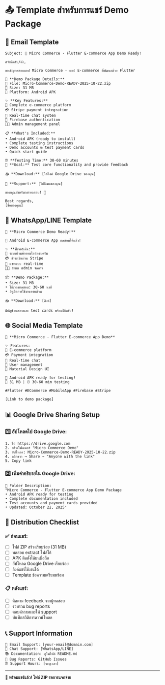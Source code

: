 # 📤 Template สำหรับการแชร์ Demo Package

## 📧 Email Template

```
Subject: 🚀 Micro Commerce - Flutter E-commerce App Demo Ready!

สวัสดีครับ/ค่ะ,

ขอเชิญทดสอบแอป Micro Commerce - แอป E-commerce ที่พัฒนาด้วย Flutter

🎯 **Demo Package Details:**
📁 File: Micro-Commerce-Demo-READY-2025-10-22.zip
📏 Size: 31 MB
📱 Platform: Android APK

✨ **Key Features:**
🛒 Complete e-commerce platform
💳 Stripe payment integration
💬 Real-time chat system
🔐 Firebase authentication
👨‍💼 Admin management panel

📋 **What's Included:**
• Android APK (ready to install)
• Complete testing instructions
• Demo accounts & test payment cards
• Quick start guide

⏰ **Testing Time:** 30-60 minutes
🎯 **Goal:** Test core functionality and provide feedback

📥 **Download:** [ใส่ลิงค์ Google Drive ของคุณ]

📧 **Support:** [ใส่อีเมลของคุณ]

ขอบคุณสำหรับการทดสอบ! 🙏

Best regards,
[ชื่อของคุณ]
```

## 💬 WhatsApp/LINE Template

```
🚀 **Micro Commerce Demo Ready!**

📱 Android E-commerce App ทดสอบได้แล้ว!

✨ **ฟีเจอร์เด่น:**
🛒 ระบบร้านค้าออนไลน์ครบครัน
💳 ชำระเงินผ่าน Stripe
💬 แชทแบบ real-time
👨‍💼 ระบบ admin จัดการ

📦 **Demo Package:**
• Size: 31 MB
• ใช้เวลาทดสอบ: 30-60 นาที
• มีคู่มือการใช้งานครบถ้วน

📥 **Download:** [ลิงค์]

มีบัญชีทดสอบและ test cards พร้อมใช้ครับ!
```

## 🌐 Social Media Template

```
🎉 **Micro Commerce - Flutter E-commerce App Demo**

✨ Features:
🛒 E-commerce platform
💳 Payment integration
💬 Real-time chat
🔐 User management
📱 Material Design UI

📱 Android APK ready for testing!
📏 31 MB | ⏰ 30-60 min testing

#Flutter #ECommerce #MobileApp #Firebase #Stripe

[Link to demo package]
```

## 📊 Google Drive Sharing Setup

### 1️⃣ **อัปโหลดไป Google Drive:**
```
1. ไป https://drive.google.com
2. สร้างโฟลเดอร์ "Micro Commerce Demo"
3. อัปโหลด: Micro-Commerce-Demo-READY-2025-10-22.zip
4. คลิกขวา → Share → "Anyone with the link"
5. Copy link
```

### 2️⃣ **เพิ่มคำอธิบายใน Google Drive:**
```
📁 Folder Description:
"Micro Commerce - Flutter E-commerce App Demo Package
• Android APK ready for testing
• Complete documentation included
• Test accounts and payment cards provided
• Updated: October 22, 2025"
```

## 🎯 Distribution Checklist

### ✅ **ก่อนแชร์:**
- [ ] ไฟล์ ZIP สร้างเรียบร้อย (31 MB)
- [ ] ทดสอบ extract ไฟล์ได้
- [ ] APK ติดตั้งได้บนมือถือ
- [ ] อัปโหลด Google Drive เรียบร้อย
- [ ] ลิงค์แชร์ใช้งานได้
- [ ] Template ข้อความเตรียมพร้อม

### 📋 **หลังแชร์:**
- [ ] ติดตาม feedback จากผู้ทดสอบ
- [ ] รวบรวม bug reports
- [ ] ตอบคำถามและให้ support
- [ ] บันทึกสถิติการดาวน์โหลด

## 📞 Support Information

```
📧 Email Support: [your-email@domain.com]
💬 Chat Support: [WhatsApp/LINE]
📚 Documentation: ดูในไฟล์ README.md
🐛 Bug Reports: GitHub Issues
⏰ Support Hours: [ระบุเวลา]
```

---

**🎯 พร้อมแชร์แล้ว! ไฟล์ ZIP รอการแจกจ่าย**
